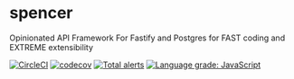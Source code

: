 # spencer
Opinionated API Framework For Fastify and Postgres for FAST coding and EXTREME extensibility

[![CircleCI](https://circleci.com/gh/sloops77/spencer.svg?style=svg)](https://circleci.com/gh/sloops77/spencer)
[![codecov](https://codecov.io/gh/sloops77/spencer/branch/master/graph/badge.svg)](https://codecov.io/gh/sloops77/spencer)
[![Total alerts](https://img.shields.io/lgtm/alerts/g/sloops77/spencer.svg?logo=lgtm&logoWidth=18)](https://lgtm.com/projects/g/sloops77/spencer/alerts/)
[![Language grade: JavaScript](https://img.shields.io/lgtm/grade/javascript/g/sloops77/spencer.svg?logo=lgtm&logoWidth=18)](https://lgtm.com/projects/g/sloops77/spencer/context:javascript)


